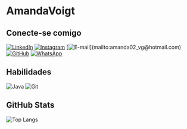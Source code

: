 # AmandaVoigt

## Conecte-se comigo
[![LinkedIn](https://img.shields.io/badge/LinkedIn-773182?style=for-the-badge&logo=linkedin&logoColor=white)](https://www.linkedin.com/in/amanda-voigt-guimarães/)
[![Instagram](https://img.shields.io/badge/-Instagram-de2f8c?style=for-the-badge&logo=instagram&logoColor=white)](https://www.instagram.com/amandavoiigt/) [![E-mail](https://img.shields.io/badge/-Email-773182?style=for-the-badge&logo=microsoft-outlook&logoColor=000?)](mailto:amanda02_vg@hotmail.com)
[![GitHub](https://img.shields.io/badge/GitHub-de2f8c?style=for-the-badge&logo=github&logoColor=white)](https://github.com/AmandaVoigt) [![WhatsApp](https://img.shields.io/badge/WhatsApp-773182?style=for-the-badge&logo=whatsapp&logoColor=white)](https://wa.me/+5513997473560)
## Habilidades    
![Java](https://img.shields.io/badge/java-773182.svg?style=for-the-badge&logo=openjdk&logoColor=white)
![Git](https://img.shields.io/badge/GIT-de2f8c?style=for-the-badge&logo=git&logoColor=white)

## GitHub Stats
![Top Langs](https://github-readme-stats-git-masterrstaa-rickstaa.vercel.app/api/top-langs/?username=AmandaVoigt&layout=compact&bg_color=000&border_color=773182&title_color=773182&text_color=fafbfc)
